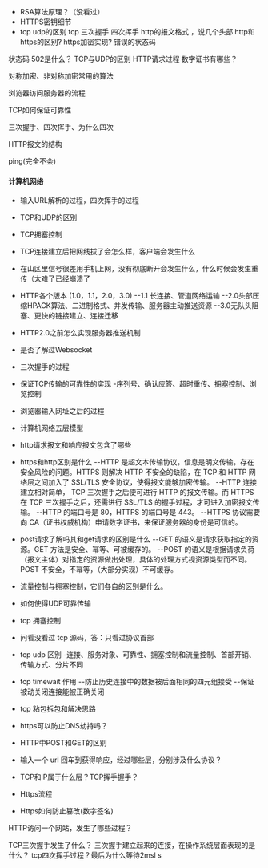 * RSA算法原理？（没看过）
* HTTPS密钥细节
* tcp udp的区别
  tcp 三次握手 四次挥手
  http的报文格式 ，说几个头部
  http和https的区别? https加密实现?
  错误的状态码


状态码 502是什么？
TCP与UDP的区别
HTTP请求过程
数字证书有哪些？

对称加密、非对称加密常用的算法

浏览器访问服务器的流程

TCP如何保证可靠性

三次握手、四次挥手、为什么四次

HTTP报文的结构

ping(完全不会)

#### 计算机网络

* 输入URL解析的过程，四次挥手的过程
* TCP和UDP的区别
* TCP拥塞控制
* TCP连接建立后把网线拔了会怎么样，客户端会发生什么
* 在山区里信号很差用手机上网，没有彻底断开会发生什么，什么时候会发生重传（太难了已经崩溃了
* HTTP各个版本 (1.0，1.1，2.0，3.0)
  --1.1 长连接、管道网络运输
  --2.0头部压缩HPACK算法、二进制格式、并发传输、服务器主动推送资源
  --3.0无队头阻塞、更快的链接建立、连接迁移

* HTTP2.0之前怎么实现服务器推送机制
* 是否了解过Websocket
* 三次握手的过程
* 保证TCP传输的可靠性的实现
  -序列号、确认应答、超时重传、拥塞控制、浏览控制
* 浏览器输入网址之后的过程
* 计算机网络五层模型
* http请求报文和响应报文包含了哪些

* https和http区别是什么
  --HTTP 是超文本传输协议，信息是明文传输，存在安全风险的问题。HTTPS 则解决 HTTP 不安全的缺陷，在 TCP 和 HTTP 网络层之间加入了 SSL/TLS 安全协议，使得报文能够加密传输。
  --HTTP 连接建立相对简单， TCP 三次握手之后便可进行 HTTP 的报文传输。而 HTTPS 在 TCP 三次握手之后，还需进行 SSL/TLS 的握手过程，才可进入加密报文传输。
  --HTTP 的端口号是 80，HTTPS 的端口号是 443。
  --HTTPS 协议需要向 CA（证书权威机构）申请数字证书，来保证服务器的身份是可信的。

* post请求了解吗其和get请求的区别是什么
  --GET 的语义是请求获取指定的资源。GET 方法是安全、幂等、可被缓存的。
  --POST 的语义是根据请求负荷（报文主体）对指定的资源做出处理，具体的处理方式视资源类型而不同。POST 不安全，不幂等，（大部分实现）不可缓存。

* 流量控制与拥塞控制，它们各自的区别是什么。

* 如何使得UDP可靠传输

* tcp 拥塞控制

* 问看没看过 tcp 源码，答：只看过协议首部

* tcp udp 区别
  -连接、服务对象、可靠性、拥塞控制和流量控制、首部开销、传输方式、分片不同

* tcp timewait 作用
  --防止历史连接中的数据被后面相同的四元组接受
  --保证被动关闭连接能被正确关闭
* tcp 粘包拆包和解决思路

* https可以防止DNS劫持吗？

* HTTP中POST和GET的区别

* 输入一个 url 回车到获得响应，经过哪些层，分别涉及什么协议？

* TCP和IP属于什么层？TCP挥手握手？

* Https流程

* Https如何防止篡改(数字签名)

HTTP访问一个网站，发生了哪些过程？

TCP三次握手发生了什么？
三次握手建立起来的连接，在操作系统层面表现的是什么？
tcp四次挥手过程？最后为什么等待2msl s